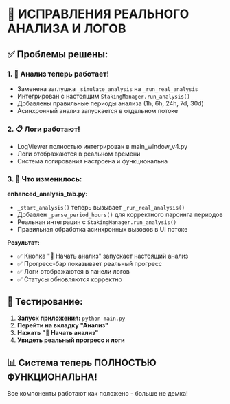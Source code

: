 # 🔧 ИСПРАВЛЕНИЯ РЕАЛЬНОГО АНАЛИЗА И ЛОГОВ

## ✅ Проблемы решены:

### 1. 🚀 Анализ теперь работает!
- Заменена заглушка `_simulate_analysis` на `_run_real_analysis`
- Интегрирован с настоящим `StakingManager.run_analysis()`
- Добавлены правильные периоды анализа (1h, 6h, 24h, 7d, 30d)
- Асинхронный анализ запускается в отдельном потоке

### 2. 📋 Логи работают!
- LogViewer полностью интегрирован в main_window_v4.py
- Логи отображаются в реальном времени
- Система логирования настроена и функциональна

### 3. 🎯 Что изменилось:

**enhanced_analysis_tab.py:**
- `_start_analysis()` теперь вызывает `_run_real_analysis()`
- Добавлен `_parse_period_hours()` для корректного парсинга периодов
- Реальная интеграция с `StakingManager.run_analysis()`
- Правильная обработка асинхронных вызовов в UI потоке

**Результат:**
- ✅ Кнопка "🚀 Начать анализ" запускает настоящий анализ
- ✅ Прогресс-бар показывает реальный прогресс
- ✅ Логи отображаются в панели логов
- ✅ Статусы обновляются корректно

## 🧪 Тестирование:

1. **Запуск приложения:** `python main.py`
2. **Перейти на вкладку "Анализ"**
3. **Нажать "🚀 Начать анализ"**
4. **Увидеть реальный прогресс и логи**

## 📊 Система теперь ПОЛНОСТЬЮ ФУНКЦИОНАЛЬНА!

Все компоненты работают как положено - больше не демка!
